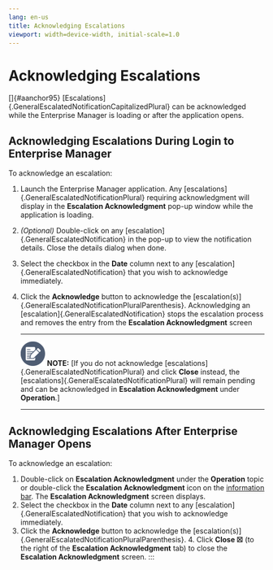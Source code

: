 ```yaml
---
lang: en-us
title: Acknowledging Escalations
viewport: width=device-width, initial-scale=1.0
---
```


# Acknowledging Escalations

[]{#aanchor95} [Escalations]{.GeneralEscalatedNotificationCapitalizedPlural} can be
acknowledged while the Enterprise Manager is loading or after the
application opens.

## Acknowledging Escalations During Login to Enterprise Manager

To acknowledge an escalation:

1.  Launch the Enterprise Manager application. Any
    [escalations]{.GeneralEscalatedNotificationPlural} requiring     acknowledgment will display in the **Escalation Acknowledgment**
    pop-up window while the application is loading.

2.  *(Optional)* Double-click on any
    [escalation]{.GeneralEscalatedNotification} in the pop-up to view     the notification details. Close the details dialog when done.

3.  Select the checkbox in the **Date** column next to any
    [escalation]{.GeneralEscalatedNotification} that you wish to     acknowledge immediately.

4.  Click the **Acknowledge** button to acknowledge the
    [escalation(s)]{.GeneralEscalatedNotificationPluralParenthesis}.     Acknowledging an [escalation]{.GeneralEscalatedNotification} stops
    the escalation process and removes the entry from the **Escalation
    Acknowledgment** screen

      -------------------------------------------------------------------------------------------------------------------------------- --------------------------------------------------------------------------------------------------------------------------------------------------------------------------------------------------------------------------------------------------------------------------------------------
      ![White pencil/paper icon on gray circular background](../../../Resources/Images/note-icon(48x48).png "Note icon")   **NOTE:** [If you do not acknowledge [escalations]{.GeneralEscalatedNotificationPlural} and click **Close** instead, the [escalations]{.GeneralEscalatedNotificationPlural} will remain pending and can be acknowledged in **Escalation Acknowledgment** under **Operation**.]
      -------------------------------------------------------------------------------------------------------------------------------- --------------------------------------------------------------------------------------------------------------------------------------------------------------------------------------------------------------------------------------------------------------------------------------------

## Acknowledging Escalations After Enterprise Manager Opens

To acknowledge an escalation:

1.  Double-click on **Escalation Acknowledgment** under the
    **Operation** topic or double-click the **Escalation
    Acknowledgment** icon on the [information     bar](Information-Bar.md). The **Escalation Acknowledgment**
    screen displays.
2.  Select the checkbox in the **Date** column next to any
    [escalation]{.GeneralEscalatedNotification} that you wish to     acknowledge immediately.
3.  Click the **Acknowledge** button to acknowledge the
    [escalation(s)]{.GeneralEscalatedNotificationPluralParenthesis}. 4.  Click **Close ☒** (to the right of the **Escalation Acknowledgment**
    tab) to close the **Escalation Acknowledgment** screen.
:::

 

